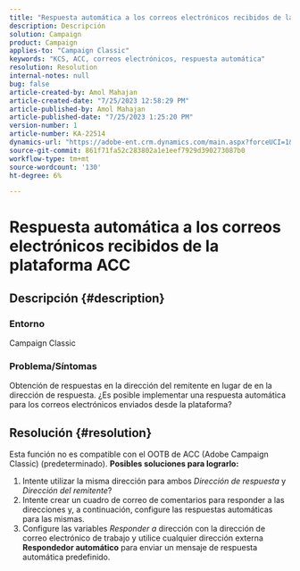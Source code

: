 ```yaml
---
title: "Respuesta automática a los correos electrónicos recibidos de la plataforma ACC"
description: Descripción
solution: Campaign
product: Campaign
applies-to: "Campaign Classic"
keywords: "KCS, ACC, correos electrónicos, respuesta automática"
resolution: Resolution
internal-notes: null
bug: false
article-created-by: Amol Mahajan
article-created-date: "7/25/2023 12:58:29 PM"
article-published-by: Amol Mahajan
article-published-date: "7/25/2023 1:25:20 PM"
version-number: 1
article-number: KA-22514
dynamics-url: "https://adobe-ent.crm.dynamics.com/main.aspx?forceUCI=1&pagetype=entityrecord&etn=knowledgearticle&id=a9dc35ee-ea2a-ee11-bdf4-6045bd006c82"
source-git-commit: 861f71fa52c283802a1e1eef7929d390273087b0
workflow-type: tm+mt
source-wordcount: '130'
ht-degree: 6%

---
```


# Respuesta automática a los correos electrónicos recibidos de la plataforma ACC

## Descripción {#description}


### <b>Entorno</b>

Campaign Classic



### <b>Problema/Síntomas</b>

Obtención de respuestas en la dirección del remitente en lugar de en la dirección de respuesta. ¿Es posible implementar una respuesta automática para los correos electrónicos enviados desde la plataforma?


## Resolución {#resolution}


Esta función no es compatible con el OOTB de ACC (Adobe Campaign Classic) (predeterminado).
<b>Posibles soluciones para lograrlo:</b>
1. Intente utilizar la misma dirección para ambos *Dirección de respuesta* y *Dirección del remitente*?
2. Intente crear un cuadro de correo de comentarios para responder a las direcciones y, a continuación, configure las respuestas automáticas para las mismas.
3. Configure las variables *Responder a* dirección con la dirección de correo electrónico de trabajo y utilice cualquier dirección externa <b>Respondedor automático</b> para enviar un mensaje de respuesta automática predefinido.


